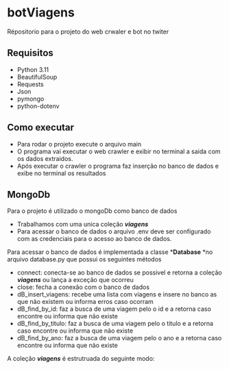 # botViagens

Répositorio para o projeto do web crwaler e bot no twiter

## Requisitos

* Python 3.11
* BeautifulSoup
* Requests
* Json
* pymongo
* python-dotenv

## Como executar

* Para rodar o projeto execute o arquivo main
* O programa vai executar o web crawler e exibir no terminal a saida com os dados extraidos.
* Após executar o crawler o programa faz inserção no banco de dados e exibe no terminal os resultados

## MongoDb

Para o projeto é utilizado o mongoDb como banco de dados

* Trabalhamos com uma unica coleção ***viagens***
* Para acessar o banco de dados o arquivo .env deve ser configurado com as credenciais para o acesso ao banco de dados.

Para acessar o banco de dados é implementada a classe ***Database** *no arquivo database.py que possui os seguintes métodos

* connect: conecta-se ao banco de dados se possivel e retorna a coleção  ***viagens*** ou lança a exceção que ocorreu
* close: fecha a conexão com o banco de dados
* dB_insert_viagens: recebe uma lista com viagens e insere no banco as que não existem ou informa erros caso ocorram
* dB_find_by_id: faz a busca de uma viagem pelo o id e a retorna caso encontre ou informa que não existe
* dB_find_by_titulo: faz a busca de uma viagem pelo o titulo e a retorna caso encontre ou informa que não existe
* dB_find_by_ano: faz a busca de uma viagem pelo o ano e a retorna caso encontre ou informa que não existe

A coleção ***viagens***  é estrutruada do seguinte modo:

